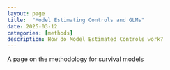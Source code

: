 ```yaml
---
layout: page
title:  "Model Estimating Controls and GLMs"
date: 2025-03-12
categories: [methods]
description: How do Model Estimated Controls work?
---
```



A page on the methodology for survival models



